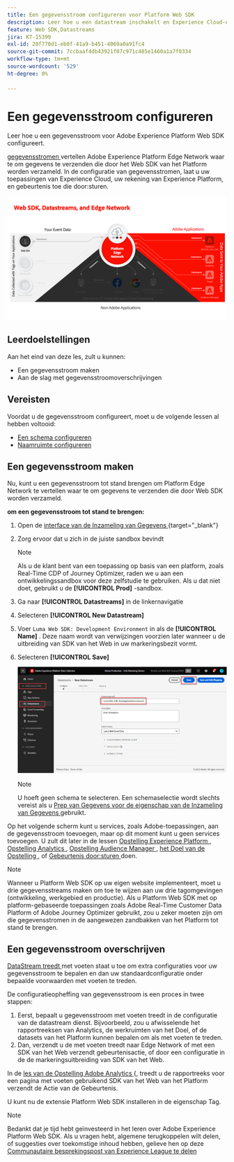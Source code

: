 ```yaml
---
title: Een gegevensstroom configureren voor Platform Web SDK
description: Leer hoe u een datastream inschakelt en Experience Cloud-oplossingen configureert. Deze les maakt deel uit van de zelfstudie Adobe Experience Cloud met Web SDK implementeren.
feature: Web SDK,Datastreams
jira: KT-15399
exl-id: 20f770d1-eb0f-41a9-b451-4069a0a91fc4
source-git-commit: 7ccbaaf4db43921f07c971c485e1460a1a7f0334
workflow-type: tm+mt
source-wordcount: '529'
ht-degree: 0%

---
```


# Een gegevensstroom configureren

Leer hoe u een gegevensstroom voor Adobe Experience Platform Web SDK configureert.

[ gegevensstromen ](https://experienceleague.adobe.com/en/docs/experience-platform/datastreams/overview) vertellen Adobe Experience Platform Edge Network waar te om gegevens te verzenden die door het Web SDK van het Platform worden verzameld. In de configuratie van gegevensstromen, laat u uw toepassingen van Experience Cloud, uw rekening van Experience Platform, en gebeurtenis toe die door:sturen.

![ SDK van het Web, gegevensstromen, en het diagram van Edge Network ](assets/dc-websdk-datastreams.png)

## Leerdoelstellingen

Aan het eind van deze les, zult u kunnen:

* Een gegevensstroom maken
* Aan de slag met gegevensstroomoverschrijvingen

## Vereisten

Voordat u de gegevensstroom configureert, moet u de volgende lessen al hebben voltooid:

* [Een schema configureren](configure-schemas.md)
* [Naamruimte configureren](configure-identities.md)

## Een gegevensstroom maken

Nu, kunt u een gegevensstroom tot stand brengen om Platform Edge Network te vertellen waar te om gegevens te verzenden die door Web SDK worden verzameld.

**om een gegevensstroom tot stand te brengen:**

1. Open de [ interface van de Inzameling van Gegevens ](https://experience.adobe.com/data-collection/){target="_blank"}
1. Zorg ervoor dat u zich in de juiste sandbox bevindt

   >[!NOTE]
   >
   >Als u de klant bent van een toepassing op basis van een platform, zoals Real-Time CDP of Journey Optimizer, raden we u aan een ontwikkelingssandbox voor deze zelfstudie te gebruiken. Als u dat niet doet, gebruikt u de **[!UICONTROL Prod]** -sandbox.

1. Ga naar **[!UICONTROL Datastreams]** in de linkernavigatie
1. Selecteren **[!UICONTROL New Datastream]**
1. Voer `Luma Web SDK: Development Environment` in als de **[!UICONTROL Name]** . Deze naam wordt van verwijzingen voorzien later wanneer u de uitbreiding van SDK van het Web in uw markeringsbezit vormt.
1. Selecteren **[!UICONTROL Save]**

   ![ creeer de datastream ](assets/datastream-create-new-datastream.png)

   >[!NOTE]
   >
   >U hoeft geen schema te selecteren. Een schemaselectie wordt slechts vereist als u [ Prep van Gegevens voor de eigenschap van de Inzameling van Gegevens ](/help/data-collection/edge/data-prep.md) gebruikt.

Op het volgende scherm kunt u services, zoals Adobe-toepassingen, aan de gegevensstroom toevoegen, maar op dit moment kunt u geen services toevoegen. U zult dit later in de lessen [ Opstelling Experience Platform ](setup-experience-platform.md), [ Opstelling Analytics ](setup-analytics.md), [ Opstelling Audience Manager ](setup-audience-manager.md), [ het Doel van de Opstelling ](setup-target.md), of [ Gebeurtenis door:sturen ](setup-event-forwarding.md) doen.

>[!NOTE]
>
>Wanneer u Platform Web SDK op uw eigen website implementeert, moet u drie gegevensstreams maken om toe te wijzen aan uw drie tagomgevingen (ontwikkeling, werkgebied en productie). Als u Platform Web SDK met op platform-gebaseerde toepassingen zoals Adobe Real-Time Customer Data Platform of Adobe Journey Optimizer gebruikt, zou u zeker moeten zijn om die gegevensstromen in de aangewezen zandbakken van het Platform tot stand te brengen.

## Een gegevensstroom overschrijven

[ DataStream treedt ](https://experienceleague.adobe.com/en/docs/experience-platform/datastreams/overrides) met voeten staat u toe om extra configuraties voor uw gegevensstroom te bepalen en dan uw standaardconfiguratie onder bepaalde voorwaarden met voeten te treden.

De configuratieopheffing van gegevensstroom is een proces in twee stappen:

1. Eerst, bepaalt u gegevensstroom met voeten treedt in de configuratie van de datastream dienst. Bijvoorbeeld, zou u afwisselende het rapportreeksen van Analytics, de werkruimten van het Doel, of de datasets van het Platform kunnen bepalen om als met voeten te treden.
1. Dan, verzendt u de met voeten treedt naar Edge Network of met een SDK van het Web verzendt gebeurtenisactie, of door een configuratie in de de markeringsuitbreiding van SDK van het Web.

In de [ les van de Opstelling Adobe Analytics ](setup-analytics.md) &lbrace;, treedt u de rapportreeks voor een pagina met voeten gebruikend SDK van het Web van het Platform verzendt de Actie van de Gebeurtenis.

U kunt nu de extensie Platform Web SDK installeren in de eigenschap Tag.

>[!NOTE]
>
>Bedankt dat je tijd hebt geïnvesteerd in het leren over Adobe Experience Platform Web SDK. Als u vragen hebt, algemene terugkoppelen wilt delen, of suggesties over toekomstige inhoud hebben, gelieve hen op deze [ Communautaire besprekingspost van Experience League te delen ](https://experienceleaguecommunities.adobe.com/t5/adobe-experience-platform-data/tutorial-discussion-implement-adobe-experience-cloud-with-web/td-p/444996)
